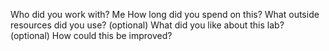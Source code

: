 Who did you work with? 
Me
How long did you spend on this? 
What outside resources did you use? 
(optional) What did you like about this lab? 
(optional) How could this be improved? 